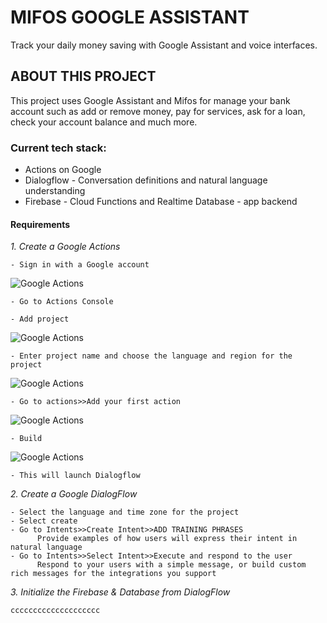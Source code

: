 # MIFOS GOOGLE ASSISTANT

Track your daily money saving with Google Assistant and voice interfaces.


## ABOUT THIS PROJECT

This project uses Google Assistant and Mifos for manage  your bank account such as add or remove money, pay for services, ask for a loan, check your account balance and much more.


### Current tech stack:
- Actions on Google
- Dialogflow - Conversation definitions and natural language understanding
- Firebase - Cloud Functions and Realtime Database - app backend 


#### Requirements

*1. Create a Google Actions*
```
- Sign in with a Google account
```
![Google Actions](https://raw.githubusercontent.com/fintecheando/mifos-google-assistant/master/Images/Google%20actions/1-Google%20actions.png)
```
- Go to Actions Console
```
```
- Add project
```
![Google Actions](https://raw.githubusercontent.com/fintecheando/mifos-google-assistant/master/Images/Google%20actions/2-Google%20actions.png)
```
- Enter project name and choose the language and region for the project
```
![Google Actions](https://raw.githubusercontent.com/fintecheando/mifos-google-assistant/master/Images/Google%20actions/3-Google%20actions.png)
```
- Go to actions>>Add your first action
```
![Google Actions](https://raw.githubusercontent.com/fintecheando/mifos-google-assistant/master/Images/Google%20actions/4-Google%20actions.png)
```
- Build
```
![Google Actions](https://raw.githubusercontent.com/fintecheando/mifos-google-assistant/master/Images/Google%20actions/5-Google%20actions.png)
```
- This will launch Dialogflow
```



*2. Create a Google DialogFlow*
```
- Select the language and time zone for the project
- Select create
- Go to Intents>>Create Intent>>ADD TRAINING PHRASES 
      Provide examples of how users will express their intent in natural language
- Go to Intents>>Select Intent>>Execute and respond to the user
      Respond to your users with a simple message, or build custom rich messages for the integrations you support
```

*3. Initialize the Firebase & Database from DialogFlow*
```
cccccccccccccccccccc
```
